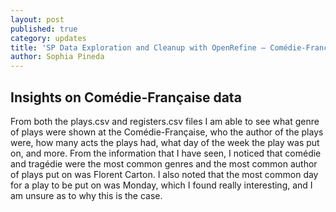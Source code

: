 ```yaml
---
layout: post
published: true
category: updates
title: 'SP Data Exploration and Cleanup with OpenRefine – Comédie-Française Data '
author: Sophia Pineda
---
```

## Insights on Comédie-Française data 
From both the plays.csv and registers.csv files I am able to see what genre of plays were shown at the Comédie-Française, who the author of the plays were, how many acts the plays had, what day of the week the play was put on, and more. From the information that I have seen, I noticed that comédie and tragédie were the most common genres and the most common author of plays put on was Florent Carton. I also noted that the most common day for a play to be put on was Monday, which I found really interesting, and I am unsure as to why this is the case.
